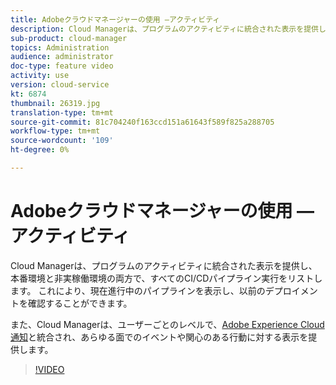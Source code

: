 ```yaml
---
title: Adobeクラウドマネージャーの使用 —アクティビティ
description: Cloud Managerは、プログラムのアクティビティに統合された表示を提供し、本番環境と非実稼働環境の両方で、すべてのCI/CDパイプライン実行をリストします。 これにより、現在進行中のパイプラインを表示し、以前のデプロイメントを確認することができます。
sub-product: cloud-manager
topics: Administration
audience: administrator
doc-type: feature video
activity: use
version: cloud-service
kt: 6874
thumbnail: 26319.jpg
translation-type: tm+mt
source-git-commit: 81c704240f163ccd151a61643f589f825a288705
workflow-type: tm+mt
source-wordcount: '109'
ht-degree: 0%

---
```



# Adobeクラウドマネージャーの使用 —アクティビティ

Cloud Managerは、プログラムのアクティビティに統合された表示を提供し、本番環境と非実稼働環境の両方で、すべてのCI/CDパイプライン実行をリストします。 これにより、現在進行中のパイプラインを表示し、以前のデプロイメントを確認することができます。

また、Cloud Managerは、ユーザーごとのレベルで、[Adobe Experience Cloud通知](https://experienceleague.adobe.com/docs/experience-manager-cloud-manager/using/how-to-use/notifications.html)と統合され、あらゆる面でのイベントや関心のある行動に対する表示を提供します。

>[!VIDEO](https://video.tv.adobe.com/v/26319/?quality=12&learn=on)
